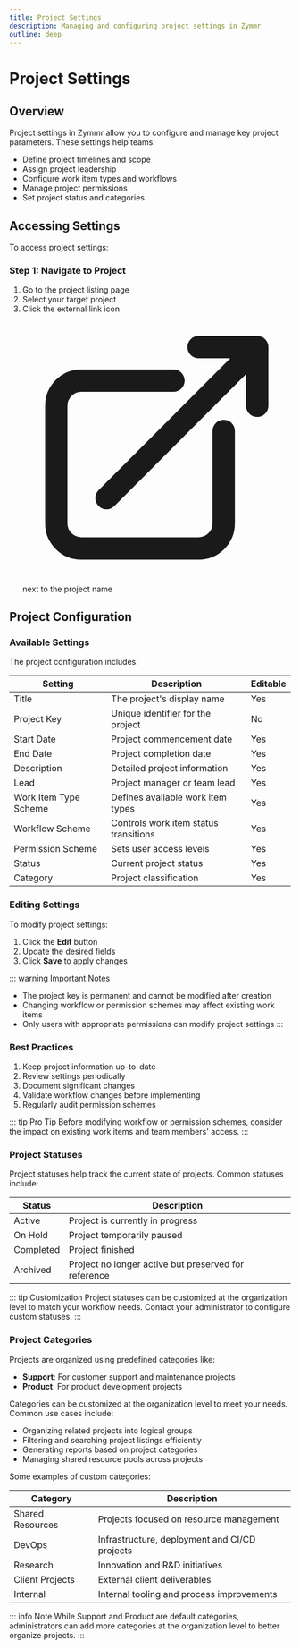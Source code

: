 ```yaml
---
title: Project Settings
description: Managing and configuring project settings in Zymmr
outline: deep
---
```


# Project Settings

## Overview

Project settings in Zymmr allow you to configure and manage key project parameters. These settings help teams:

- Define project timelines and scope
- Assign project leadership
- Configure work item types and workflows
- Manage project permissions
- Set project status and categories

## Accessing Settings

To access project settings:

### Step 1: Navigate to Project

1. Go to the project listing page
2. Select your target project
3. Click the external link icon <svg xmlns="http://www.w3.org/2000/svg" fill="none" viewBox="0 0 24 24" stroke-width="2.0" stroke="currentColor" class="navigation-icon"><path stroke-linecap="round" stroke-linejoin="round" d="M13.5 6H5.25A2.25 2.25 0 003 8.25v10.5A2.25 2.25 0 005.25 21h10.5A2.25 2.25 0 0018 18.75V10.5m-10.5 6L21 3m0 0h-5.25M21 3v5.25"></path></svg> next to the project name

## Project Configuration

### Available Settings

The project configuration includes:

| Setting               | Description                           | Editable |
| --------------------- | ------------------------------------- | -------- |
| Title                 | The project's display name            | Yes      |
| Project Key           | Unique identifier for the project     | No       |
| Start Date            | Project commencement date             | Yes      |
| End Date              | Project completion date               | Yes      |
| Description           | Detailed project information          | Yes      |
| Lead                  | Project manager or team lead          | Yes      |
| Work Item Type Scheme | Defines available work item types     | Yes      |
| Workflow Scheme       | Controls work item status transitions | Yes      |
| Permission Scheme     | Sets user access levels               | Yes      |
| Status                | Current project status                | Yes      |
| Category              | Project classification                | Yes      |

### Editing Settings

To modify project settings:

1. Click the **Edit** button
2. Update the desired fields
3. Click **Save** to apply changes

::: warning Important Notes

- The project key is permanent and cannot be modified after creation
- Changing workflow or permission schemes may affect existing work items
- Only users with appropriate permissions can modify project settings
  :::

### Best Practices

1. Keep project information up-to-date
2. Review settings periodically
3. Document significant changes
4. Validate workflow changes before implementing
5. Regularly audit permission schemes

::: tip Pro Tip
Before modifying workflow or permission schemes, consider the impact on existing work items and team members' access.
:::

### Project Statuses

Project statuses help track the current state of projects. Common statuses include:

| Status    | Description                                          |
| --------- | ---------------------------------------------------- |
| Active    | Project is currently in progress                     |
| On Hold   | Project temporarily paused                           |
| Completed | Project finished                                     |
| Archived  | Project no longer active but preserved for reference |

::: tip Customization
Project statuses can be customized at the organization level to match your workflow needs. Contact your administrator to configure custom statuses.
:::

### Project Categories

Projects are organized using predefined categories like:

- **Support**: For customer support and maintenance projects
- **Product**: For product development projects

Categories can be customized at the organization level to meet your needs. Common use cases include:

- Organizing related projects into logical groups
- Filtering and searching project listings efficiently
- Generating reports based on project categories
- Managing shared resource pools across projects

Some examples of custom categories:

| Category         | Description                                   |
| ---------------- | --------------------------------------------- |
| Shared Resources | Projects focused on resource management       |
| DevOps           | Infrastructure, deployment and CI/CD projects |
| Research         | Innovation and R&D initiatives                |
| Client Projects  | External client deliverables                  |
| Internal         | Internal tooling and process improvements     |

::: info Note
While Support and Product are default categories, administrators can add more categories at the organization level to better organize projects.
:::
